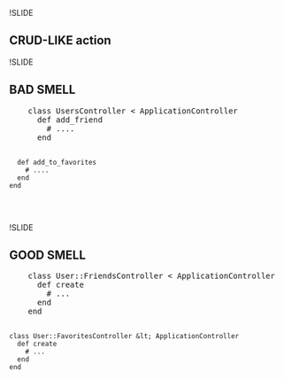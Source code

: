 !SLIDE

## CRUD-LIKE action 

!SLIDE

## BAD SMELL

<div class="wrong smallest">
  <pre>
    class UsersController &lt; ApplicationController
      def add_friend
        # ....
      end
      
      def add_to_favorites
        # ....
      end
    end
  </pre>
</div>

!SLIDE

## GOOD SMELL

<div class="correct smallest">
  <pre>
    class User::FriendsController &lt; ApplicationController
      def create
        # ...
      end
    end
    
    class User::FavoritesController &lt; ApplicationController
      def create
        # ...
      end
    end

  </pre>
</div>



